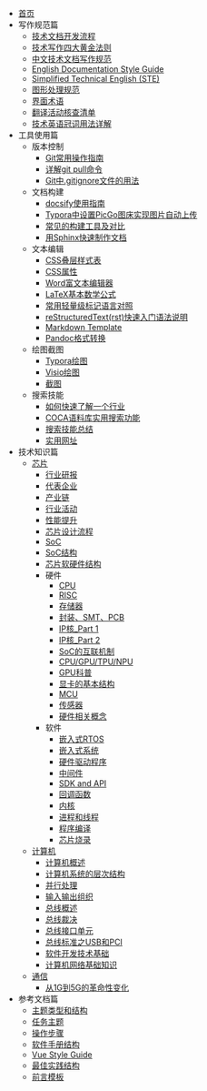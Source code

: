 * [首页](/)
* 写作规范篇
  * [技术文档开发流程](写作规范篇/技术文档开发流程.md)
  * [技术写作四大黄金法则](写作规范篇/技术写作四大黄金法则.md)
  * [中文技术文档写作规范](写作规范篇/中文技术文档写作规范.md)
  * [English Documentation Style Guide](写作规范篇/EnglishDocumentationStyleGuide.md)
  * [Simplified Technical English (STE)](写作规范篇/SimplifiedTechnicalEnglish(STE).md)
  * [图形处理规范](写作规范篇/图形处理规范.md)
  * [界面术语](写作规范篇/界面术语.md)
  * [翻译活动核查清单](写作规范篇/翻译活动核查清单.md)
  * [技术英语冠词用法详解](写作规范篇/技术英语冠词用法详解.md)
* 工具使用篇
  * 版本控制
    * [Git常用操作指南](工具使用篇/版本控制/Git常用操作指南.md)
    * [详解git pull命令](工具使用篇/版本控制/详解gitpull命令.md)
    * [Git中.gitignore文件的用法](工具使用篇/版本控制/Git中.gitignore文件的用法.md)
  * 文档构建
    * [docsify使用指南](工具使用篇/文档构建/docsify使用指南.md)
    * [Typora中设置PicGo图床实现图片自动上传](工具使用篇/文档构建/Typora中设置PicGo图床实现图片自动上传.md)
    * [常见的构建工具及对比](工具使用篇/文档构建/常见的构建工具及对比.md)
    * [用Sphinx快速制作文档](工具使用篇/文档构建/用Sphinx快速制作文档.md) 
  * 文本编辑
    * [CSS叠层样式表](工具使用篇/文本编辑/CSS.md)
    * [CSS属性](工具使用篇/文本编辑/CSS属性.md)
    * [Word富文本编辑器](工具使用篇/文本编辑/Word富文本编辑器.md)
    * [LaTeX基本数学公式](工具使用篇/文本编辑/LaTeX基本数学公式.md)
    * [常用轻量级标记语言对照](工具使用篇/文本编辑/常用轻量级标记语言对照.md)
    * [reStructuredText(rst)快速入门语法说明](工具使用篇/文本编辑/reStructuredText(rst)快速入门语法说明.md)
    * [Markdown Template](工具使用篇/文本编辑/MarkdownFileTemplate.md)
    * [Pandoc格式转换](工具使用篇/文本编辑/Pandoc格式转换.md)
  * 绘图截图
    * [Typora绘图](工具使用篇/绘图截图/Typora绘图.html)
    * [Visio绘图](工具使用篇/绘图截图/Visio绘图.md)
    * [截图](工具使用篇/绘图截图/截图.md)
  * 搜索技能
    * [如何快速了解一个行业](工具使用篇/搜索技能/如何快速了解一个行业.md)
    * [COCA语料库实用搜索功能](工具使用篇/搜索技能/COCA.md)
    * [搜索技能总结](工具使用篇/搜索技能/搜索技能总结.md)
    * [实用网址](工具使用篇/搜索技能/实用网址.md)
* 技术知识篇
  * [芯片](技术知识篇/芯片/)
    * [行业研报](技术知识篇/芯片/行业研报.md)
    * [代表企业](技术知识篇/芯片/代表企业.md)
    * [产业链](技术知识篇/芯片/产业链.md)
    * [行业活动](技术知识篇/芯片/行业活动.md)
    * [性能提升](技术知识篇/芯片/性能提升.md)
    * [芯片设计流程](技术知识篇/芯片/芯片设计流程.md)
    * [SoC](技术知识篇/芯片/SoC.md)
    * [SoC结构](技术知识篇/芯片/SoC结构.md)
    * [芯片软硬件结构](技术知识篇/芯片/芯片软硬件结构.md)
    * 硬件
      * [CPU](技术知识篇/芯片/硬件/CPU.md)
      * [RISC](技术知识篇/芯片/硬件/RISC.md)
      * [存储器](技术知识篇/芯片/硬件/存储器.md)
      * [封装、SMT、PCB](技术知识篇/芯片/硬件/封装SMTPCB.md)
      * [IP核_Part 1](技术知识篇/芯片/硬件/IP核_Part1.md)
      * [IP核_Part 2](技术知识篇/芯片/硬件/IP核_Part2.md)
      * [SoC的互联机制](技术知识篇/芯片/硬件/SoC的互联机制.md)
      * [CPU/GPU/TPU/NPU](技术知识篇/芯片/硬件/CPUGPUTPUNPU.md)
      * [GPU科普](技术知识篇/芯片/硬件/GPU科普.md)
      * [显卡的基本结构](技术知识篇/芯片/硬件/显卡的基本结构.md)
      * [MCU](技术知识篇/芯片/硬件/MCU.md)
      * [传感器](技术知识篇/芯片/硬件/传感器.md)
      * [硬件相关概念](技术知识篇/芯片/硬件/硬件相关概念.md)
    * 软件
      * [嵌入式RTOS](技术知识篇/芯片/软件/嵌入式RTOS.md)
      * [嵌入式系统](技术知识篇/芯片/软件/嵌入式系统.md)
      * [硬件驱动程序](技术知识篇/芯片/软件/硬件驱动程序.md)
      * [中间件](技术知识篇/芯片/软件/中间件.md)
      * [SDK and API](技术知识篇/芯片/软件/SDKandAPI.md)
      * [回调函数](技术知识篇/芯片/软件/回调函数.md)
      * [内核](技术知识篇/芯片/软件/内核.md)
      * [进程和线程](技术知识篇/芯片/软件/进程和线程.md)
      * [程序编译](技术知识篇/芯片/软件/程序编译.md)
      * [芯片烧录](技术知识篇/芯片/软件/芯片烧录.md)
  * [计算机](技术知识篇/计算机/)
    * [计算机概述](技术知识篇/计算机/计算机概述.md)
    * [计算机系统的层次结构](技术知识篇/计算机/计算机系统的层次结构.md)
    * [并行处理](技术知识篇/计算机/并行处理.md)
    * [输入输出组织](技术知识篇/计算机/输入输出组织.md)
    * [总线概述](技术知识篇/计算机/总线概述.md)
    * [总线裁决](技术知识篇/计算机/总线裁决.md)
    * [总线接口单元](技术知识篇/计算机/总线接口单元.md)
    * [总线标准之USB和PCI](技术知识篇/计算机/总线标准之USB和PCI.md)
    * [软件开发技术基础](技术知识篇/计算机/软件开发技术基础.md)
    * [计算机网络基础知识](技术知识篇/计算机/计算机网络基础知识.md)
  * [通信](技术知识篇/通信/)
    * [从1G到5G的革命性变化](技术知识篇/通信/从1G到5G的革命性变化.md)
* 参考文档篇
  * [主题类型和结构](参考文档篇/主题类型和结构.md)
  * [任务主题](参考文档篇/TaskTopic.md)
  * [操作步骤](参考文档篇/Step.md)
  * [软件手册结构](参考文档篇/软件手册结构.md)
  * [Vue Style Guide](参考文档篇/VueStyleGuide.md)
  * [最佳实践结构](参考文档篇/最佳实践结构.md)
  * [前言模板](参考文档篇/前言模板.md)

